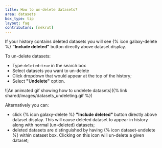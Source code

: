 ```yaml
---
title: How to un-delete datasets?
area: datasets
box_type: tip
layout: faq
contributors: [nekrut]
---
```


If your history contains deleted datasets you will see {% icon galaxy-delete %} **"Include deleted"** button directly above dataset display.

To un-delete datasets:

- Type `deleted:true` in the search box
- Select datasets you want to un-delete
- Click dropdown that would appear at the top of the history;
- Select **"Undelete"** option.

![An animated gif showing how to undelete datasets]({% link shared/images/datasets_undeleting.gif %})

Alternatively you can:

- click {% icon galaxy-delete %} **"Include deleted"** button directly above dataset display. This will cause deleted dataset to appear in history along with normal (un-deleted) datasets;
- deleted datasets are distinguished by having {% icon dataset-undelete %} within dataset box. Clicking on this icon will un-delete a given dataset;

